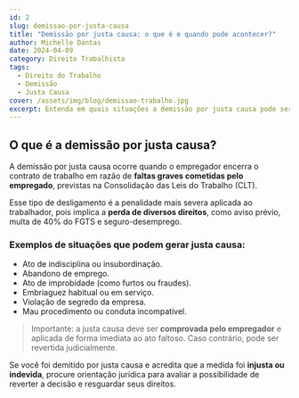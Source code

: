 ```yaml
---
id: 2
slug: demissao-por-justa-causa
title: "Demissão por justa causa: o que é e quando pode acontecer?"
author: Michelle Dantas
date: 2024-04-09
category: Direito Trabalhista
tags:
  - Direito do Trabalho
  - Demissão
  - Justa Causa
cover: /assets/img/blog/demissao-trabalho.jpg
excerpt: Entenda em quais situações a demissão por justa causa pode ser aplicada e quais são os direitos do trabalhador nesse cenário.
---
```


## O que é a demissão por justa causa?

A demissão por justa causa ocorre quando o empregador encerra o contrato de trabalho em razão de **faltas graves cometidas pelo empregado**, previstas na Consolidação das Leis do Trabalho (CLT).  

Esse tipo de desligamento é a penalidade mais severa aplicada ao trabalhador, pois implica a **perda de diversos direitos**, como aviso prévio, multa de 40% do FGTS e seguro-desemprego.

### Exemplos de situações que podem gerar justa causa:

- Ato de indisciplina ou insubordinação.  
- Abandono de emprego.  
- Ato de improbidade (como furtos ou fraudes).  
- Embriaguez habitual ou em serviço.  
- Violação de segredo da empresa.  
- Mau procedimento ou conduta incompatível.  

> Importante: a justa causa deve ser **comprovada pelo empregador** e aplicada de forma imediata ao ato faltoso. Caso contrário, pode ser revertida judicialmente.

Se você foi demitido por justa causa e acredita que a medida foi **injusta ou indevida**, procure orientação jurídica para avaliar a possibilidade de reverter a decisão e resguardar seus direitos.
